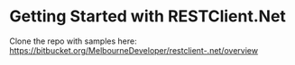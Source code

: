 # Getting Started with RESTClient.Net

Clone the repo with samples here:
https://bitbucket.org/MelbourneDeveloper/restclient-.net/overview
